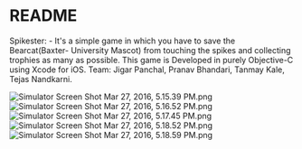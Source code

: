 # README #

Spikester: - It's a simple game in which you have to save the Bearcat(Baxter- University Mascot) from touching the spikes and collecting trophies as many as possible. 
This game is Developed in purely Objective-C using Xcode for iOS.
Team:
Jigar Panchal,
Pranav Bhandari,
Tanmay Kale,
Tejas Nandkarni.

![Simulator Screen Shot Mar 27, 2016, 5.15.39 PM.png](https://bitbucket.org/repo/6G8a8E/images/975155430-Simulator%20Screen%20Shot%20Mar%2027,%202016,%205.15.39%20PM.png)![Simulator Screen Shot Mar 27, 2016, 5.16.52 PM.png](https://bitbucket.org/repo/6G8a8E/images/3918398875-Simulator%20Screen%20Shot%20Mar%2027,%202016,%205.16.52%20PM.png)![Simulator Screen Shot Mar 27, 2016, 5.17.45 PM.png](https://bitbucket.org/repo/6G8a8E/images/994734837-Simulator%20Screen%20Shot%20Mar%2027,%202016,%205.17.45%20PM.png)![Simulator Screen Shot Mar 27, 2016, 5.18.52 PM.png](https://bitbucket.org/repo/6G8a8E/images/3199296531-Simulator%20Screen%20Shot%20Mar%2027,%202016,%205.18.52%20PM.png)![Simulator Screen Shot Mar 27, 2016, 5.18.59 PM.png](https://bitbucket.org/repo/6G8a8E/images/2687618592-Simulator%20Screen%20Shot%20Mar%2027,%202016,%205.18.59%20PM.png)